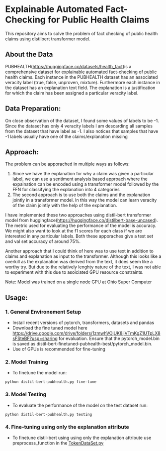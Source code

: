 # Explainable Automated Fact-Checking for Public Health Claims

This repository aims to solve the problem of fact checking of public health claims using distilbert transformer model. 

## About the Data

PUBHEALTH(https://huggingface.co/datasets/health_fact)is a comprehensive dataset for explainable automated fact-checking of public health claims. Each instance in the PUBHEALTH dataset has an associated veracity label (true, false, unproven, mixture). Furthermore each instance in the dataset has an explanation text field. The explanation is a justification for which the claim has been assigned a particular veracity label.

## Data Preparation: 
On close observation of the dataset, I found some values of labels to be -1. Since the dataset has only 4 veracity labels I am descarding all samples from the dataset that have label as -1. I also notices that samples that have -1 labels usually have one of the claims/explanation missing

## Approach:
The problem can be apporached in multiple ways as follows:
1. Since we have the explanation for why a claim was given a particular label, we can use a sentiment analysis based approach where the expalnation can be encoded using a transformer model followed by the FFN for classifying the explanation into 4 categories
2. The second approach is to use both the claims and the explanation jointly in a transformer model. In this way the model can learn veracity of the claim jointly with the help of the explanation.

I have implemented these two approaches using distil-bert transformer model from huggingface(https://huggingface.co/distilbert-base-uncased). The metric used for evaluating the performance of the model is accuracy. We might also want to look at the f1 scores for each class if we are interested in any particular labels. Both these apporaches give a test set and val set accuracy of around 75%.

Another approach that I could think of here was to use text in addition to claims and explanation as input to the transformer. Although this looks like a overkill as the explanation was derived from the text, it does seem like a worthy try. But due to the relatively lenghty nature of the text, I was not able to experiment with this due to asoiciated GPU resource constraints.

Note: Model was trained on a single node GPU at Ohio Super Computer 

## Usage:
### 1. General Environement Setup
* Install recent versions of pytorch, transformers, datasets and pandas
* Download the fine tuned model here https://drive.google.com/drive/folders/1zmwhVOjUK8jiVTmKgZ1UTpLX8sFSteBF?usp=sharing for evaluation. Ensure that the pytorch_model.bin is saved as distil-bert-finetuned-pubhealth-best/pytorch_model.bin.
* Use of GPUs is recommended for fine-tuning

### 2. Model Training
* To finetune the model run:
```
python distil-bert-pubhealth.py fine-tune
```
### 3. Model Testing
* To evaluate the performance of the model on the test dataset run:
```
python distil-bert-pubhealth.py testing
```

### 4. Fine-tuning using only the explanation attribute
* To finetune distil-bert using using only the explanation attribute use preprocess_function in the [TokenDataSet.py](TokenizeDataSet.py)
